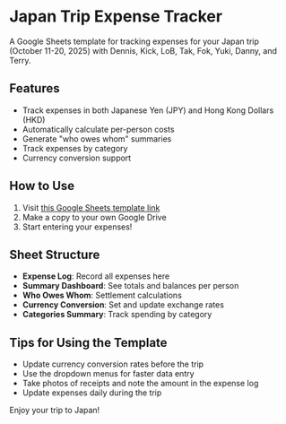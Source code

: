 # Japan Trip Expense Tracker

A Google Sheets template for tracking expenses for your Japan trip (October 11-20, 2025) with Dennis, Kick, LoB, Tak, Fok, Yuki, Danny, and Terry.

## Features

- Track expenses in both Japanese Yen (JPY) and Hong Kong Dollars (HKD)
- Automatically calculate per-person costs
- Generate "who owes whom" summaries
- Track expenses by category
- Currency conversion support

## How to Use

1. Visit [this Google Sheets template link](https://docs.google.com/spreadsheets/d/1JV5_OY6FfnMhQzLXeJO5wcjA8p_nM82e3BrZTDOodPM/copy)
2. Make a copy to your own Google Drive
3. Start entering your expenses!

## Sheet Structure

- **Expense Log**: Record all expenses here
- **Summary Dashboard**: See totals and balances per person
- **Who Owes Whom**: Settlement calculations
- **Currency Conversion**: Set and update exchange rates
- **Categories Summary**: Track spending by category

## Tips for Using the Template

- Update currency conversion rates before the trip
- Use the dropdown menus for faster data entry
- Take photos of receipts and note the amount in the expense log
- Update expenses daily during the trip

Enjoy your trip to Japan!